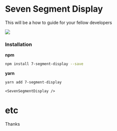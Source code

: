 Seven Segment Display
====

This will be a how to guide for your fellow developers

![](https://i.gyazo.com/3b6a38074818065bc79d1e0ccf74a509.gif)


### Installation

**npm**

```bash
npm install 7-segment-display --save
```

**yarn**

```bash
yarn add 7-segment-display
```

```
<SevenSegmentDisplay />
```

etc
===

Thanks

